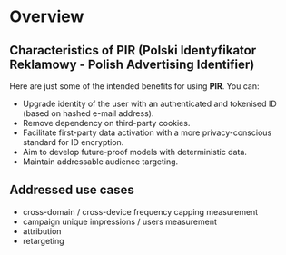 Overview
========

Characteristics of PIR (Polski Identyfikator Reklamowy - Polish Advertising Identifier)
---------------------------------------------------------------------------------------

Here are just some of the intended benefits for using **PIR**. You can:

-   Upgrade identity of the user with an authenticated and tokenised ID (based on hashed e-mail address).
-   Remove dependency on third-party cookies.
-   Facilitate first-party data activation with a more privacy-conscious standard for ID encryption.
-   Aim to develop future-proof models with deterministic data.
-   Maintain addressable audience targeting.

Addressed use cases
-------------------

-   cross-domain / cross-device frequency capping measurement
-   campaign unique impressions / users measurement
-   attribution
-   retargeting